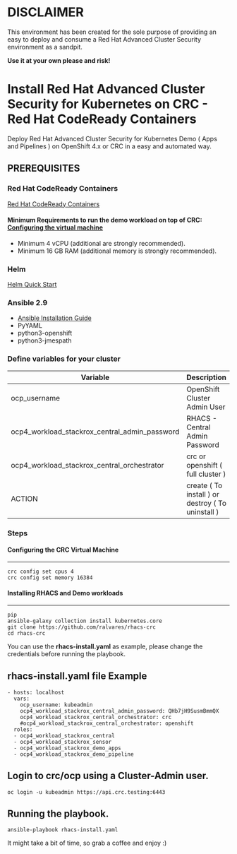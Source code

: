 # DISCLAIMER 

This environment has been created for the sole purpose of providing an easy to deploy and consume a Red Hat Advanced Cluster Security environment as a sandpit.

**Use it at your own please and risk!**

# Install Red Hat Advanced Cluster Security for Kubernetes on CRC - Red Hat CodeReady Containers
Deploy Red Hat Advanced Cluster Security for Kubernetes Demo ( Apps and Pipelines ) on OpenShift 4.x or CRC in a easy and automated way.

## PREREQUISITES

### Red Hat CodeReady Containers
[Red Hat CodeReady Containers](https://developers.redhat.com/products/codeready-containers/overview)

#### Minimum Requirements to run the demo workload on top of CRC: [Configuring the virtual machine](https://code-ready.github.io/crc/#configuring-the-virtual-machine_gsg)

- Minimum 4 vCPU (additional are strongly recommended).
- Minimum 16 GB RAM (additional memory is strongly recommended).

### Helm
[Helm Quick Start](https://helm.sh/docs/intro/quickstart/)

### Ansible 2.9
- [Ansible Installation Guide](https://docs.ansible.com/ansible/latest/installation_guide/intro_installation.html) 
- PyYAML
- python3-openshift
- python3-jmespath


### Define variables for your cluster

| Variable | Description |
| -------- | -------- | 
| ocp_username    | OpenShift Cluster Admin User  | 
| ocp4_workload_stackrox_central_admin_password    | RHACS - Central Admin Password     | 
| ocp4_workload_stackrox_central_orchestrator    |  crc or openshift ( full cluster )     |
| ACTION    | create ( To install ) or destroy ( To uninstall )  | 


### Steps

#### Configuring the CRC Virtual Machine
---
```
crc config set cpus 4
crc config set memory 16384
```

#### Installing RHACS and Demo workloads 
---
```
pip
ansible-galaxy collection install kubernetes.core
git clone https://github.com/ralvares/rhacs-crc
cd rhacs-crc
```

You can use the **rhacs-install.yaml** as example, please change the credentials before running the playbook.

rhacs-install.yaml file Example
---
```
- hosts: localhost
  vars:
    ocp_username: kubeadmin
    ocp4_workload_stackrox_central_admin_password: QHb7jH9SusmBmmQX 
    ocp4_workload_stackrox_central_orchestrator: crc
    #ocp4_workload_stackrox_central_orchestrator: openshift
  roles:
  - ocp4_workload_stackrox_central
  - ocp4_workload_stackrox_sensor
  - ocp4_workload_stackrox_demo_apps
  - ocp4_workload_stackrox_demo_pipeline
```

Login to crc/ocp using a Cluster-Admin user.
---
```
oc login -u kubeadmin https://api.crc.testing:6443 
```

Running the playbook.
---
```
ansible-playbook rhacs-install.yaml
```

It might take a bit of time, so grab a coffee and enjoy :)


